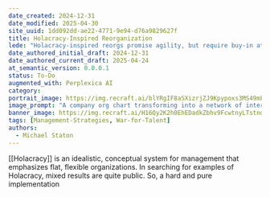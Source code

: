 ```yaml
---
date_created: 2024-12-31
date_modified: 2025-04-30
site_uuid: 1dd092dd-ae22-4771-9e94-d76a9829627f
title: Holacracy-Inspired Reorganization
lede: "Holacracy-inspired reorgs promise agility, but require buy-in at every level to succeed."
date_authored_initial_draft: 2024-12-31
date_authored_current_draft: 2025-04-24
at_semantic_version: 0.0.0.1
status: To-Do
augmented_with: Perplexica AI
category: 
portrait_image: https://img.recraft.ai/blYRgIF8aSXizrjZJ9Kpypoxs3MS49mFQEMnaEIDJJY/rs:fit:1024:1820:0/raw:1/plain/abs://external/images/52e3c142-763f-45ac-9026-bb264fb21cf1
image_prompt: "A company org chart transforming into a network of interconnected circles, each with empowered teams, and a central hub glowing with collaborative energy. The mood is modern, dynamic, and organizational."
banner_image: https://img.recraft.ai/H16Qy2K2h0EhEDadkZbhv9FcwtnyLTstnd-4Jt_-pXs/rs:fit:2048:1024:0/raw:1/plain/abs://external/images/06caed4f-02f1-4594-b00c-623559357c5d
tags: [Management-Strategies, War-for-Talent]
authors:
  - Michael Staton
---
```


[[Holacracy]] is an idealistic, conceptual system for management that emphasizes flat, flexible organizations. In searching for examples of Holacracy, mixed results are quite public. So, a hard and pure implementation 